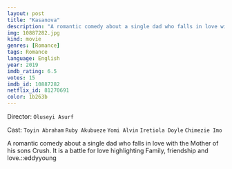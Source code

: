 ```yaml
---
layout: post
title: "Kasanova"
description: "A romantic comedy about a single dad who falls in love with the Mother of his sons Crush. It is a battle for love highlighting Family, friendship and love.::eddyyoung.."
img: 10887282.jpg
kind: movie
genres: [Romance]
tags: Romance 
language: English
year: 2019
imdb_rating: 6.5
votes: 15
imdb_id: 10887282
netflix_id: 81270691
color: 1b263b
---
```

Director: `Oluseyi Asurf`  

Cast: `Toyin Abraham` `Ruby Akubueze` `Yomi Alvin` `Iretiola Doyle` `Chimezie Imo` 

A romantic comedy about a single dad who falls in love with the Mother of his sons Crush. It is a battle for love highlighting Family, friendship and love.::eddyyoung
